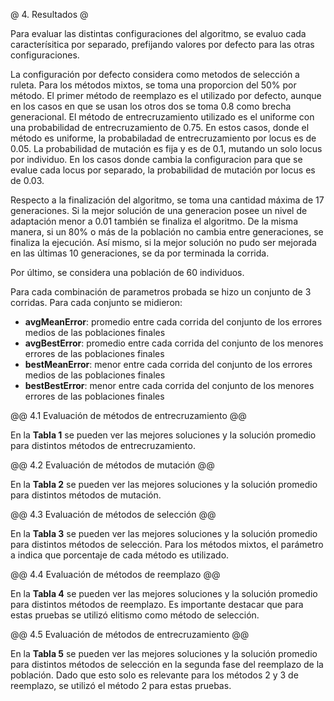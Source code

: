 @ 4. Resultados @

Para evaluar las distintas configuraciones del algoritmo, se evaluo cada caracterísitica por separado,
prefijando valores por defecto para las otras configuraciones.

La configuración por defecto considera como metodos de selección a ruleta. Para los métodos mixtos, se toma una proporcion del 50% por método.
El primer método de reemplazo es el utilizado por defecto, aunque en los casos en que se usan los otros dos se toma 0.8 como brecha generacional.
El método de entrecruzamiento utilizado es el uniforme con una probabilidad de entrecruzamiento de 0.75. En estos casos, donde el
método es uniforme, la probabiladad de entrecruzamiento por locus es de 0.05.
La probabilidad de mutación es fija y es de 0.1, mutando un solo locus por individuo. En los casos donde cambia la configuracion para que se evalue
cada locus por separado, la probabilidad de mutación por locus es de 0.03.

Respecto a la finalización del algoritmo, se toma una cantidad máxima de 17 generaciones. Si la mejor solución de una generacion posee un nivel
de adaptación menor a 0.01 también se finaliza el algoritmo. De la misma manera, si un 80% o más de la población no cambia entre generaciones, se
finaliza la ejecución. Así mismo, si la mejor solución no pudo ser mejorada en las últimas 10 generaciones, se da por terminada la corrida.

Por último, se considera una población de 60 individuos.

Para cada combinación de parametros probada se hizo un conjunto de 3 corridas. Para cada conjunto se midieron:

* __avgMeanError__: promedio entre cada corrida del conjunto de los errores medios de las poblaciones finales
* __avgBestError__: promedio entre cada corrida del conjunto de los menores errores de las poblaciones finales
* __bestMeanError__: menor entre cada corrida del conjunto de los errores medios de las poblaciones finales
* __bestBestError__: menor entre cada corrida del conjunto de los menores errores de las poblaciones finales

@@ 4.1 Evaluación de métodos de entrecruzamiento @@

En la **Tabla 1** se pueden ver las mejores soluciones y la solución promedio para distintos métodos de entrecruzamiento.

@@ 4.2 Evaluación de métodos de mutación @@

En la **Tabla 2** se pueden ver las mejores soluciones y la solución promedio para distintos métodos de mutación.

@@ 4.3 Evaluación de métodos de selección @@

En la **Tabla 3** se pueden ver las mejores soluciones y la solución promedio para distintos métodos de selección. Para los métodos mixtos, el parámetro a indica que porcentaje de cada método es utilizado.

@@ 4.4 Evaluación de métodos de reemplazo @@

En la **Tabla 4** se pueden ver las mejores soluciones y la solución promedio para distintos métodos de reemplazo.
Es importante destacar que para estas pruebas se utilizó elitismo como método de selección.

@@ 4.5 Evaluación de métodos de entrecruzamiento @@

En la **Tabla 5** se pueden ver las mejores soluciones y la solución promedio para distintos métodos de selección en la segunda fase del reemplazo
de la población. Dado que esto solo es relevante para los métodos 2 y 3 de reemplazo, se utilizó el método 2 para estas pruebas.



